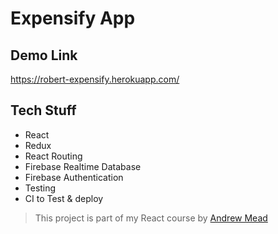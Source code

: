 # Expensify App

## Demo Link

 https://robert-expensify.herokuapp.com/

## Tech Stuff

* React
* Redux
* React Routing
* Firebase Realtime Database
* Firebase Authentication
* Testing
* CI to Test & deploy

> This project is part of my React course by [Andrew Mead](https://mead.io/)
